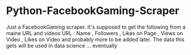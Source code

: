 # Python-FacebookGaming-Scraper

Just a FacebookGaming scraper.
It's supposed to get the following from a maine URL and videos URL : Name , Followers , Likes on Page , Views on Video , Likes on Video and probably more to be added later.
The data this gets will be used in data science ... eventually
